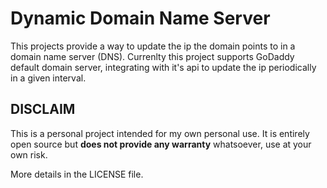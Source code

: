 # Dynamic Domain Name Server

This projects provide a way to update the ip the domain points to in a  domain name server (DNS).
Currenlty this project supports GoDaddy default domain server, integrating with it's api to update
the ip periodically in a given interval.

## DISCLAIM
This is a personal project intended for my own personal use. It is entirely open source but **does not
provide any warranty** whatsoever, use at your own risk.

More details in the LICENSE file.
